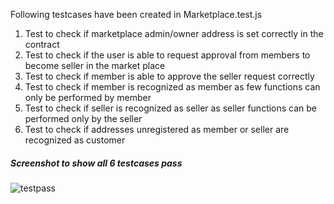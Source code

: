 
Following testcases have been created in Marketplace.test.js

1.	Test to check if marketplace admin/owner address is set correctly in the contract
2.	Test to check if the user is able to request approval from members to become seller in the market place
3.	Test to check if member is able to approve the seller request correctly
4.	Test to check if member is recognized as member as few functions can only be performed by member
5.	Test to check if seller is recognized as seller as seller functions can be performed only by the seller
6.	Test to check if addresses unregistered as member or seller are recognized as customer

##### Screenshot to show all 6 testcases pass
![testpass](https://user-images.githubusercontent.com/22140752/44662039-34717800-aa2a-11e8-81e1-2c41c53a3c8a.png)
